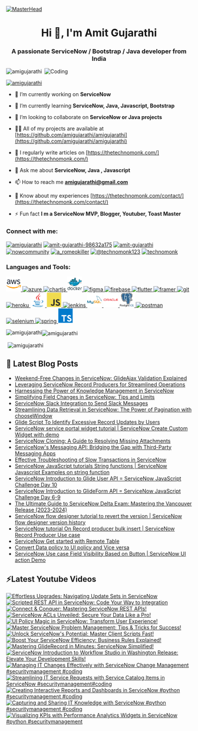 
[![MasterHead](https://i.gifer.com/origin/22/22657b8a577f858827c5d46dac32cf53.gif)](https://amigujarathi.io)

<h1 align="center">Hi 👋, I'm Amit Gujarathi</h1>
<h3 align="center">A passionate ServiceNow / Bootstrap / Java developer from India</h3>
<img align="right" alt="Coding" width="400" src="https://cdn.filestackcontent.com/efbSR18hT5uRKuo0zoMA">

<p align="left"> <img src="https://komarev.com/ghpvc/?username=amigujarathi&label=Profile%20views&color=0e75b6&style=flat" alt="amigujarathi" /> </p>

<p align="left"> <a href="https://twitter.com/amigujarathi" target="blank"><img src="https://img.shields.io/twitter/follow/amigujarathi?logo=twitter&style=for-the-badge" alt="amigujarathi" /></a> </p>

- 🔭 I’m currently working on **ServiceNow**

- 🌱 I’m currently learning **ServiceNow, Java, Javascript, Bootstrap**

- 👯 I’m looking to collaborate on **ServiceNow or Java projects**

- 👨‍💻 All of my projects are available at [https://github.com/amigujarathi/amigujarathi](https://github.com/amigujarathi/amigujarathi)

- 📝 I regularly write articles on [https://thetechnomonk.com/](https://thetechnomonk.com/)

- 💬 Ask me about **ServiceNow, Java , Javascript**

- 📫 How to reach me **amigujarathi@gmail.com**

- 📄 Know about my experiences [https://thetechnomonk.com/contact/](https://thetechnomonk.com/contact/)

- ⚡ Fun fact **I m a ServiceNow MVP, Blogger, Youtuber, Toast Master**

<h3 align="left">Connect with me:</h3>
<p align="left">
<a href="https://twitter.com/amigujarathi" target="blank"><img align="center" src="https://raw.githubusercontent.com/rahuldkjain/github-profile-readme-generator/master/src/images/icons/Social/twitter.svg" alt="amigujarathi" height="30" width="40" /></a>
<a href="https://linkedin.com/in/amit-gujarathi-98632a175" target="blank"><img align="center" src="https://raw.githubusercontent.com/rahuldkjain/github-profile-readme-generator/master/src/images/icons/Social/linked-in-alt.svg" alt="amit-gujarathi-98632a175" height="30" width="40" /></a>
<a href="https://stackoverflow.com/users/amit-gujarathi" target="blank"><img align="center" src="https://raw.githubusercontent.com/rahuldkjain/github-profile-readme-generator/master/src/images/icons/Social/stack-overflow.svg" alt="amit-gujarathi" height="30" width="40" /></a>
<a href="https://www.servicenow.com/community/user/viewprofilepage/user-id/265565" target="blank"><img align="center" src="https://raw.githubusercontent.com/rahuldkjain/github-profile-readme-generator/master/src/images/icons/Social/codesandbox.svg" alt="nowcommunity" height="30" width="40" /></a>
<a href="https://instagram.com/a_romeokiller" target="blank"><img align="center" src="https://raw.githubusercontent.com/rahuldkjain/github-profile-readme-generator/master/src/images/icons/Social/instagram.svg" alt="a_romeokiller" height="30" width="40" /></a>
<a href="https://medium.com/@technomonk123" target="blank"><img align="center" src="https://raw.githubusercontent.com/rahuldkjain/github-profile-readme-generator/master/src/images/icons/Social/medium.svg" alt="@technomonk123" height="30" width="40" /></a>
<a href="https://www.youtube.com/c/technomonk" target="blank"><img align="center" src="https://raw.githubusercontent.com/rahuldkjain/github-profile-readme-generator/master/src/images/icons/Social/youtube.svg" alt="technomonk" height="30" width="40" /></a>
</p>

<h3 align="left">Languages and Tools:</h3>
<p align="left"> <a href="https://aws.amazon.com" target="_blank" rel="noreferrer"> <img src="https://raw.githubusercontent.com/devicons/devicon/master/icons/amazonwebservices/amazonwebservices-original-wordmark.svg" alt="aws" width="40" height="40"/> </a> <a href="https://azure.microsoft.com/en-in/" target="_blank" rel="noreferrer"> <img src="https://www.vectorlogo.zone/logos/microsoft_azure/microsoft_azure-icon.svg" alt="azure" width="40" height="40"/> </a> <a href="https://www.chartjs.org" target="_blank" rel="noreferrer"> <img src="https://www.chartjs.org/media/logo-title.svg" alt="chartjs" width="40" height="40"/> </a> <a href="https://www.docker.com/" target="_blank" rel="noreferrer"> <img src="https://raw.githubusercontent.com/devicons/devicon/master/icons/docker/docker-original-wordmark.svg" alt="docker" width="40" height="40"/> </a> <a href="https://www.figma.com/" target="_blank" rel="noreferrer"> <img src="https://www.vectorlogo.zone/logos/figma/figma-icon.svg" alt="figma" width="40" height="40"/> </a> <a href="https://firebase.google.com/" target="_blank" rel="noreferrer"> <img src="https://www.vectorlogo.zone/logos/firebase/firebase-icon.svg" alt="firebase" width="40" height="40"/> </a> <a href="https://flutter.dev" target="_blank" rel="noreferrer"> <img src="https://www.vectorlogo.zone/logos/flutterio/flutterio-icon.svg" alt="flutter" width="40" height="40"/> </a> <a href="https://www.framer.com/" target="_blank" rel="noreferrer"> <img src="https://www.vectorlogo.zone/logos/framer/framer-icon.svg" alt="framer" width="40" height="40"/> </a> <a href="https://git-scm.com/" target="_blank" rel="noreferrer"> <img src="https://www.vectorlogo.zone/logos/git-scm/git-scm-icon.svg" alt="git" width="40" height="40"/> </a> <a href="https://heroku.com" target="_blank" rel="noreferrer"> <img src="https://www.vectorlogo.zone/logos/heroku/heroku-icon.svg" alt="heroku" width="40" height="40"/> </a> <a href="https://www.java.com" target="_blank" rel="noreferrer"> <img src="https://raw.githubusercontent.com/devicons/devicon/master/icons/java/java-original.svg" alt="java" width="40" height="40"/> </a> <a href="https://developer.mozilla.org/en-US/docs/Web/JavaScript" target="_blank" rel="noreferrer"> <img src="https://raw.githubusercontent.com/devicons/devicon/master/icons/javascript/javascript-original.svg" alt="javascript" width="40" height="40"/> </a> <a href="https://www.jenkins.io" target="_blank" rel="noreferrer"> <img src="https://www.vectorlogo.zone/logos/jenkins/jenkins-icon.svg" alt="jenkins" width="40" height="40"/> </a> <a href="https://www.mysql.com/" target="_blank" rel="noreferrer"> <img src="https://raw.githubusercontent.com/devicons/devicon/master/icons/mysql/mysql-original-wordmark.svg" alt="mysql" width="40" height="40"/> </a> <a href="https://www.oracle.com/" target="_blank" rel="noreferrer"> <img src="https://raw.githubusercontent.com/devicons/devicon/master/icons/oracle/oracle-original.svg" alt="oracle" width="40" height="40"/> </a> <a href="https://www.postgresql.org" target="_blank" rel="noreferrer"> <img src="https://raw.githubusercontent.com/devicons/devicon/master/icons/postgresql/postgresql-original-wordmark.svg" alt="postgresql" width="40" height="40"/> </a> <a href="https://postman.com" target="_blank" rel="noreferrer"> <img src="https://www.vectorlogo.zone/logos/getpostman/getpostman-icon.svg" alt="postman" width="40" height="40"/> </a> <a href="https://www.selenium.dev" target="_blank" rel="noreferrer"> <img src="https://raw.githubusercontent.com/detain/svg-logos/780f25886640cef088af994181646db2f6b1a3f8/svg/selenium-logo.svg" alt="selenium" width="40" height="40"/> </a> <a href="https://spring.io/" target="_blank" rel="noreferrer"> <img src="https://www.vectorlogo.zone/logos/springio/springio-icon.svg" alt="spring" width="40" height="40"/> </a> <a href="https://www.typescriptlang.org/" target="_blank" rel="noreferrer"> <img src="https://raw.githubusercontent.com/devicons/devicon/master/icons/typescript/typescript-original.svg" alt="typescript" width="40" height="40"/> </a> </p>



<p><img align="left" src="https://github-readme-stats.vercel.app/api/top-langs?username=amigujarathi&show_icons=true&locale=en&layout=compact" alt="amigujarathi" /></p>
<p><img align="center" src="https://github-readme-streak-stats.herokuapp.com/?user=amigujarathi&" alt="amigujarathi" /></p>
<p>&nbsp;<img align="center" src="https://github-readme-stats.vercel.app/api?username=amigujarathi&show_icons=true&locale=en" alt="amigujarathi" /></p>


## 📕 Latest Blog Posts
<!-- BLOG-POST-LIST:START -->
- [Weekend-Free Changes in ServiceNow: GlideAjax Validation Explained](https://www.servicenow.com/community/itsm-articles/weekend-free-changes-in-servicenow-glideajax-validation/ta-p/2890616)
- [Leveraging ServiceNow Record Producers for Streamlined Operations](https://www.servicenow.com/community/itsm-articles/leveraging-servicenow-record-producers-for-streamlined/ta-p/2877121)
- [Harnessing the Power of Knowledge Management in ServiceNow](https://www.servicenow.com/community/itsm-articles/harnessing-the-power-of-knowledge-management-in-servicenow/ta-p/2858772)
- [Simplifying Field Changes in ServiceNow: Tips and Limits](https://www.servicenow.com/community/developer-articles/simplifying-field-changes-in-servicenow-tips-and-limits/ta-p/2855767)
- [ServiceNow Slack Integration to Send Slack Messages](https://www.servicenow.com/community/developer-articles/servicenow-slack-integration-to-send-slack-messages/ta-p/2837954)
- [Streamlining Data Retrieval in ServiceNow: The Power of Pagination with chooseWindow](https://www.servicenow.com/community/developer-articles/streamlining-data-retrieval-in-servicenow-the-power-of/ta-p/2827351)
- [Glide Script To Identify Excessive Record Updates by Users](https://www.servicenow.com/community/developer-articles/glide-script-to-identify-excessive-record-updates-by-users/ta-p/2827660)
- [ServiceNow service portal widget tutorial | ServiceNow Create Custom Widget with demo](https://www.servicenow.com/community/developer-articles/servicenow-service-portal-widget-tutorial-servicenow-create/ta-p/2373674)
- [ServiceNow Cloning: A Guide to Resolving Missing Attachments](https://www.servicenow.com/community/developer-articles/servicenow-cloning-a-guide-to-resolving-missing-attachments/ta-p/2759058)
- [ServiceNow&#39;s Messaging API: Bridging the Gap with Third-Party Messaging Apps](https://www.servicenow.com/community/developer-articles/servicenow-s-messaging-api-bridging-the-gap-with-third-party/ta-p/2670861)
- [Effective Troubleshooting of Slow Transactions in ServiceNow](https://www.servicenow.com/community/developer-articles/effective-troubleshooting-of-slow-transactions-in-servicenow/ta-p/2748206)
- [ServiceNow JavaScript tutorials String functions | ServiceNow Javascript Examples on string function](https://www.servicenow.com/community/developer-articles/servicenow-javascript-tutorials-string-functions-servicenow/ta-p/2373677)
- [ServiceNow Introduction to Glide User API = ServiceNow JavaScript Challenge Day 10](https://www.servicenow.com/community/developer-articles/servicenow-introduction-to-glide-user-api-servicenow-javascript/ta-p/2388703)
- [ServiceNow Introduction to GlideForm API = ServiceNow JavaScript Challenge Day 6-9](https://www.servicenow.com/community/developer-articles/servicenow-introduction-to-glideform-api-servicenow-javascript/ta-p/2388700)
- [The Ultimate Guide to ServiceNow Delta Exam: Mastering the Vancouver Release &lpar;2023-2024&rpar;](https://www.servicenow.com/community/community-resources/the-ultimate-guide-to-servicenow-delta-exam-mastering-the/ta-p/2733371)
- [ServiceNow flow designer tutorial to revert the version | ServiceNow flow designer version history](https://www.servicenow.com/community/developer-articles/servicenow-flow-designer-tutorial-to-revert-the-version/ta-p/2373668)
- [ServiceNow tutorial On Record producer bulk insert | ServiceNow Record Producer Use case](https://www.servicenow.com/community/developer-articles/servicenow-tutorial-on-record-producer-bulk-insert-servicenow/ta-p/2373662)
- [ServiceNow Get started with Remote Table](https://www.servicenow.com/community/developer-articles/servicenow-get-started-with-remote-table/ta-p/2373659)
- [Convert Data policy to UI policy and Vice versa](https://www.servicenow.com/community/developer-articles/convert-data-policy-to-ui-policy-and-vice-versa/ta-p/2367689)
- [ServiceNow Use case Field Visibility Based on Button | ServiceNow UI action Demo](https://www.servicenow.com/community/developer-articles/servicenow-use-case-field-visibility-based-on-button-servicenow/ta-p/2362758)
<!-- BLOG-POST-LIST:END -->


## ⚡Latest Youtube Videos

<!-- BEGIN YOUTUBE-CARDS -->
[![Effortless Upgrades: Navigating Update Sets in ServiceNow](https://ytcards.demolab.com/?id=36Z1fG0Yrd8&title=Effortless+Upgrades%3A+Navigating+Update+Sets+in+ServiceNow&lang=en&timestamp=1712773803&background_color=%230d1117&title_color=%23ffffff&stats_color=%23dedede&max_title_lines=1&width=250&border_radius=5 "Effortless Upgrades: Navigating Update Sets in ServiceNow")](https://www.youtube.com/watch?v=36Z1fG0Yrd8)
[![Scripted REST API in ServiceNow: Code Your Way to Integration](https://ytcards.demolab.com/?id=bzjBkY7_V7A&title=Scripted+REST+API+in+ServiceNow%3A+Code+Your+Way+to+Integration&lang=en&timestamp=1712687432&background_color=%230d1117&title_color=%23ffffff&stats_color=%23dedede&max_title_lines=1&width=250&border_radius=5 "Scripted REST API in ServiceNow: Code Your Way to Integration")](https://www.youtube.com/watch?v=bzjBkY7_V7A)
[![Connect & Conquer: Mastering ServiceNow REST APIs!](https://ytcards.demolab.com/?id=XaseWHSgjK0&title=Connect+%26+Conquer%3A+Mastering+ServiceNow+REST+APIs%21&lang=en&timestamp=1712601021&background_color=%230d1117&title_color=%23ffffff&stats_color=%23dedede&max_title_lines=1&width=250&border_radius=5 "Connect & Conquer: Mastering ServiceNow REST APIs!")](https://www.youtube.com/watch?v=XaseWHSgjK0)
[![ServiceNow ACLs Unveiled: Secure Your Data Like a Pro!](https://ytcards.demolab.com/?id=nZn21HQusow&title=ServiceNow+ACLs+Unveiled%3A+Secure+Your+Data+Like+a+Pro%21&lang=en&timestamp=1712514636&background_color=%230d1117&title_color=%23ffffff&stats_color=%23dedede&max_title_lines=1&width=250&border_radius=5 "ServiceNow ACLs Unveiled: Secure Your Data Like a Pro!")](https://www.youtube.com/watch?v=nZn21HQusow)
[![UI Policy Magic in ServiceNow: Transform User Experience!](https://ytcards.demolab.com/?id=Iu4KOZGO8-g&title=UI+Policy+Magic+in+ServiceNow%3A+Transform+User+Experience%21&lang=en&timestamp=1712255421&background_color=%230d1117&title_color=%23ffffff&stats_color=%23dedede&max_title_lines=1&width=250&border_radius=5 "UI Policy Magic in ServiceNow: Transform User Experience!")](https://www.youtube.com/watch?v=Iu4KOZGO8-g)
[![Master ServiceNow Problem Management: Tips & Tricks for Success!](https://ytcards.demolab.com/?id=OBcRIsaK_rQ&title=Master+ServiceNow+Problem+Management%3A+Tips+%26+Tricks+for+Success%21&lang=en&timestamp=1712241025&background_color=%230d1117&title_color=%23ffffff&stats_color=%23dedede&max_title_lines=1&width=250&border_radius=5 "Master ServiceNow Problem Management: Tips & Tricks for Success!")](https://www.youtube.com/watch?v=OBcRIsaK_rQ)
[![Unlock ServiceNow's Potential: Master Client Scripts Fast!](https://ytcards.demolab.com/?id=zKaapYL0jc4&title=Unlock+ServiceNow%27s+Potential%3A+Master+Client+Scripts+Fast%21&lang=en&timestamp=1712082644&background_color=%230d1117&title_color=%23ffffff&stats_color=%23dedede&max_title_lines=1&width=250&border_radius=5 "Unlock ServiceNow's Potential: Master Client Scripts Fast!")](https://www.youtube.com/watch?v=zKaapYL0jc4)
[![Boost Your ServiceNow Efficiency: Business Rules Explained!](https://ytcards.demolab.com/?id=O5_kSI6ngyM&title=Boost+Your+ServiceNow+Efficiency%3A+Business+Rules+Explained%21&lang=en&timestamp=1711996216&background_color=%230d1117&title_color=%23ffffff&stats_color=%23dedede&max_title_lines=1&width=250&border_radius=5 "Boost Your ServiceNow Efficiency: Business Rules Explained!")](https://www.youtube.com/watch?v=O5_kSI6ngyM)
[![Mastering GlideRecord in Minutes: ServiceNow Simplified!](https://ytcards.demolab.com/?id=zofor2juA-I&title=Mastering+GlideRecord+in+Minutes%3A+ServiceNow+Simplified%21&lang=en&timestamp=1711945822&background_color=%230d1117&title_color=%23ffffff&stats_color=%23dedede&max_title_lines=1&width=250&border_radius=5 "Mastering GlideRecord in Minutes: ServiceNow Simplified!")](https://www.youtube.com/watch?v=zofor2juA-I)
[![ServiceNow Introduction to Workflow Studio in Washington Release: Elevate Your Development Skills!](https://ytcards.demolab.com/?id=8_et-DtX4RI&title=ServiceNow+Introduction+to+Workflow+Studio+in+Washington+Release%3A+Elevate+Your+Development+Skills%21&lang=en&timestamp=1711722607&background_color=%230d1117&title_color=%23ffffff&stats_color=%23dedede&max_title_lines=1&width=250&border_radius=5 "ServiceNow Introduction to Workflow Studio in Washington Release: Elevate Your Development Skills!")](https://www.youtube.com/watch?v=8_et-DtX4RI)
[![Managing IT Changes Effectively with ServiceNow Change Management  #securitymanagement #coding](https://ytcards.demolab.com/?id=jb1Y2ATobJk&title=Managing+IT+Changes+Effectively+with+ServiceNow+Change+Management++%23securitymanagement+%23coding&lang=en&timestamp=1711686625&background_color=%230d1117&title_color=%23ffffff&stats_color=%23dedede&max_title_lines=1&width=250&border_radius=5 "Managing IT Changes Effectively with ServiceNow Change Management  #securitymanagement #coding")](https://www.youtube.com/watch?v=jb1Y2ATobJk)
[![Streamlining IT Service Requests with Service Catalog Items in ServiceNow #securitymanagement#coding](https://ytcards.demolab.com/?id=TxY0IJiRGfw&title=Streamlining+IT+Service+Requests+with+Service+Catalog+Items+in+ServiceNow+%23securitymanagement%23coding&lang=en&timestamp=1711600209&background_color=%230d1117&title_color=%23ffffff&stats_color=%23dedede&max_title_lines=1&width=250&border_radius=5 "Streamlining IT Service Requests with Service Catalog Items in ServiceNow #securitymanagement#coding")](https://www.youtube.com/watch?v=TxY0IJiRGfw)
[![Creating Interactive Reports and Dashboards in ServiceNow #python #securitymanagement #coding](https://ytcards.demolab.com/?id=yjf6sgDpGVE&title=Creating+Interactive+Reports+and+Dashboards+in+ServiceNow+%23python+%23securitymanagement+%23coding&lang=en&timestamp=1711513831&background_color=%230d1117&title_color=%23ffffff&stats_color=%23dedede&max_title_lines=1&width=250&border_radius=5 "Creating Interactive Reports and Dashboards in ServiceNow #python #securitymanagement #coding")](https://www.youtube.com/watch?v=yjf6sgDpGVE)
[![Capturing and Sharing IT Knowledge with ServiceNow #python #securitymanagement #coding](https://ytcards.demolab.com/?id=0xAiiCMVqtU&title=Capturing+and+Sharing+IT+Knowledge+with+ServiceNow+%23python+%23securitymanagement+%23coding&lang=en&timestamp=1711427401&background_color=%230d1117&title_color=%23ffffff&stats_color=%23dedede&max_title_lines=1&width=250&border_radius=5 "Capturing and Sharing IT Knowledge with ServiceNow #python #securitymanagement #coding")](https://www.youtube.com/watch?v=0xAiiCMVqtU)
[![Visualizing KPIs with Performance Analytics Widgets in ServiceNow #python #securitymanagement](https://ytcards.demolab.com/?id=3bTakpAXpy4&title=Visualizing+KPIs+with+Performance+Analytics+Widgets+in+ServiceNow+%23python+%23securitymanagement&lang=en&timestamp=1711341002&background_color=%230d1117&title_color=%23ffffff&stats_color=%23dedede&max_title_lines=1&width=250&border_radius=5 "Visualizing KPIs with Performance Analytics Widgets in ServiceNow #python #securitymanagement")](https://www.youtube.com/watch?v=3bTakpAXpy4)
<!-- END YOUTUBE-CARDS -->

